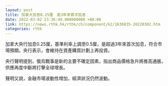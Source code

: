 ```yaml
---
layout: post
title: 加拿大加息0.25厘　逾3年來首次加息
date: 2022-03-02 23:36:49.000000000 +08:00
link: https://news.rthk.hk/rthk/ch/component/k2/1636835-20220302.htm
categories: rthk
---
```


加拿大央行加息0.25厘，基準利率上調至0.5厘，是超過3年來首次加息，符合市場預期。央行表示，會維持在資產購買計劃上再投資。

央行聲明提到，俄烏戰事是新的主要不確定因素，指出商品價格急升將推高通脹，供應再度中斷將打擊全球增長。

聲明又說，金融市場波動性增加，經濟狀況仍然波動。
